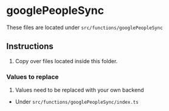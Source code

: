 # googlePeopleSync

These files are located under `src/functions/googlePeopleSync`

## Instructions

1. Copy over files located inside this folder.

### Values to replace

1. Values need to be replaced with your own backend

- Under `src/functions/googlePeopleSync/index.ts`
